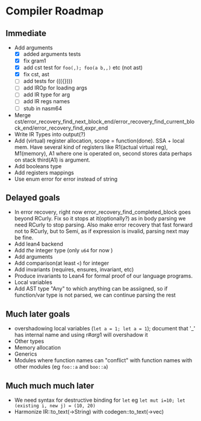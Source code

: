 # Compiler Roadmap

## Immediate
* Add arguments
  * [x] added arguments tests
  * [x] fix gram1
  * [x] add cst test for `foo(,); foo(a b,,)` etc (not ast)
  * [x] fix cst, ast
  * [ ] add tests for ((({})))
  * [ ] add IROp for loading args
  * [ ] add IR type for arg
  * [ ] add IR regs names
  * [ ] stub in nasm64
* Merge cst/error_recovery_find_next_block_end/error_recovery_find_current_block_end/error_recovery_find_expr_end
* Write IR Types into output(?)
* Add (virtual) register allocation, scope = function(done). SSA + local mem. Have several kind of registers like R1(actual virtual reg), M1(memory), A1 where one is operated on, second stores data perhaps on stack third(A1) is argument.
* Add booleans type
* Add registers mappings
* Use enum error for error instead of string


## Delayed goals
* In error recovery, right now error_recovery_find_completed_block goes beyond RCurly. Fix so it stops at it(optionally?) as in body parsing we need RCurly to stop parsing. Also make error recovery that fast forward not to RCurly, but to Semi, as if expression is invalid, parsing next may be fine.
* Add lean4 backend
* Add *the* integer type (only `u64` for now )
* Add arguments
* Add comparison(at least `<`) for integer
* Add invariants (requires, ensures, invariant, etc)
* Produce invariants to Lean4 for formal proof of our language programs.
* Local variables
* Add AST type "Any" to which anything can be assiigned, so if function/var type is not parsed, we can continue parsing the rest
## Much later goals
* overshadowing local variables (`let a = 1; let a = 1`); document that '_' has internal name and using r#$arg$1 will overshadow it
* Other types
* Memory allocation
* Generics
* Modules where function names can "conflict" with function names with other modules (eg `foo::a` and `boo::a`)

## Much much much later
* We need syntax for destructive binding for `let` eg `let mut i=10; let (existing i, new j) = (10, 20)`
* Harmonize IR::to_text(->String) with codegen::to_text(->vec<string>)

